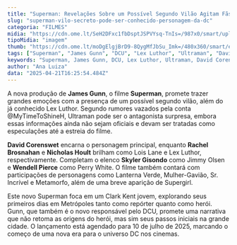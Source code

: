 ```yaml
---
title: "Superman: Revelações Sobre um Possível Segundo Vilão Agitam Fãs da DC"
slug: "superman-vilo-secreto-pode-ser-conhecido-personagem-da-dc"
categoria: "FILMES"
midia: "https://cdn.ome.lt/SeH2DFxc1fbDsptJSPVYsq-TnIs=/987x0/smart/uploads/conteudo/fotos/OMELETE_CAPA_-_2025-04-21T123810.465.png"
tipoMidia: "imagem"
thumb: "https://cdn.ome.lt/moDgElgjBrD9-8QygMfJbSu_Imk=/480x360/smart/extras/conteudos/omelete_THUMB_-_2025-04-21T123754.208.png"
tags: ["Superman", "James Gunn", "DCU", "Lex Luthor", "Ultraman", "David Corenswet", "Rachel Brosnahan", "Nicholas Hoult", "DC Comics", "filme de super-heróis"]
keywords: "Superman, James Gunn, DCU, Lex Luthor, Ultraman, David Corenswet, Rachel Brosnahan, Nicholas Hoult, DC Comics, filme de super-heróis"
author: "Ana Luiza"
data: "2025-04-21T16:25:54.484Z"
---
```


A nova produção de **James Gunn**, o filme **Superman**, promete trazer grandes emoções com a presença de um possível segundo vilão, além do já conhecido Lex Luthor. Segundo rumores vazados pela conta @MyTimeToShineH, Ultraman pode ser o antagonista surpresa, embora essas informações ainda não sejam oficiais e devam ser tratadas como especulações até a estreia do filme.

**David Corenswet** encarna o personagem principal, enquanto **Rachel Brosnahan** e **Nicholas Hoult** brilham como Lois Lane e Lex Luthor, respectivamente. Completam o elenco **Skyler Gisondo** como Jimmy Olsen e **Wendell Pierce** como Perry White. O filme também contará com participações de personagens como Lanterna Verde, Mulher-Gavião, Sr. Incrível e Metamorfo, além de uma breve aparição de Supergirl.

Este novo Superman foca em um Clark Kent jovem, explorando seus primeiros dias em Metrópoles tanto como repórter quanto como herói. Gunn, que também é o novo responsável pelo DCU, promete uma narrativa que não retoma as origens do herói, mas sim seus passos iniciais na grande cidade. O lançamento está agendado para 10 de julho de 2025, marcando o começo de uma nova era para o universo DC nos cinemas.
